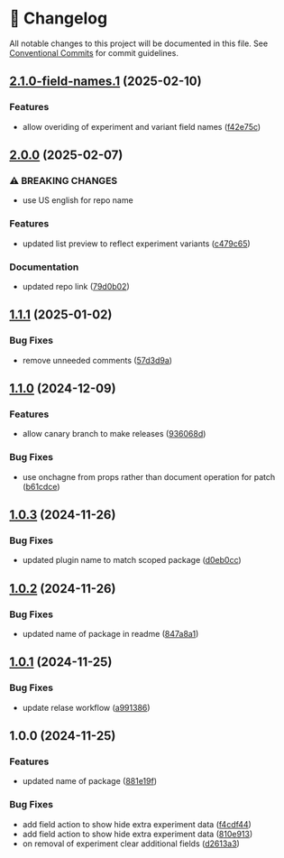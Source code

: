 <!-- markdownlint-disable --><!-- textlint-disable -->

# 📓 Changelog

All notable changes to this project will be documented in this file. See
[Conventional Commits](https://conventionalcommits.org) for commit guidelines.

## [2.1.0-field-names.1](https://github.com/sanity-io/sanity-plugin-personalization/compare/v2.0.0...v2.1.0-field-names.1) (2025-02-10)

### Features

- allow overiding of experiment and variant field names ([f42e75c](https://github.com/sanity-io/sanity-plugin-personalization/commit/f42e75c1643dee5074b5278742df086e4264c139))

## [2.0.0](https://github.com/sanity-io/sanity-plugin-personalization/compare/v1.1.1...v2.0.0) (2025-02-07)

### ⚠ BREAKING CHANGES

- use US english for repo name

### Features

- updated list preview to reflect experiment variants ([c479c65](https://github.com/sanity-io/sanity-plugin-personalization/commit/c479c654f91ef4897295ff2a1e43e52597b8f3f5))

### Documentation

- updated repo link ([79d0b02](https://github.com/sanity-io/sanity-plugin-personalization/commit/79d0b0245e3e17553b24ab6d555d9e6e51b1aba7))

## [1.1.1](https://github.com/sanity-io/sanity-plugin-personalisation/compare/v1.1.0...v1.1.1) (2025-01-02)

### Bug Fixes

- remove unneeded comments ([57d3d9a](https://github.com/sanity-io/sanity-plugin-personalisation/commit/57d3d9a16ed39296ca5d28a9d997e6856798c143))

## [1.1.0](https://github.com/sanity-io/sanity-plugin-personalisation/compare/v1.0.3...v1.1.0) (2024-12-09)

### Features

- allow canary branch to make releases ([936068d](https://github.com/sanity-io/sanity-plugin-personalisation/commit/936068dd392074c62821f5ab2ba4bbcfb34a9489))

### Bug Fixes

- use onchagne from props rather than document operation for patch ([b61cdce](https://github.com/sanity-io/sanity-plugin-personalisation/commit/b61cdce12e470125fe70293bce983f48d091ade6))

## [1.0.3](https://github.com/sanity-io/sanity-plugin-personalisation/compare/v1.0.2...v1.0.3) (2024-11-26)

### Bug Fixes

- updated plugin name to match scoped package ([d0eb0cc](https://github.com/sanity-io/sanity-plugin-personalisation/commit/d0eb0cc930a9d1a4c2c38ff35bc68eafb8435ebc))

## [1.0.2](https://github.com/sanity-io/sanity-plugin-personalisation/compare/v1.0.1...v1.0.2) (2024-11-26)

### Bug Fixes

- updated name of package in readme ([847a8a1](https://github.com/sanity-io/sanity-plugin-personalisation/commit/847a8a1f04e24a7421381490a0d31020cc30dff3))

## [1.0.1](https://github.com/sanity-io/sanity-plugin-personalisation/compare/v1.0.0...v1.0.1) (2024-11-25)

### Bug Fixes

- update relase workflow ([a991386](https://github.com/sanity-io/sanity-plugin-personalisation/commit/a991386ee97142ec91f1a01a81acd135ccbe74ef))

## 1.0.0 (2024-11-25)

### Features

- updated name of package ([881e19f](https://github.com/sanity-io/sanity-plugin-personalisation/commit/881e19f001cbd4be6df12bc8b45f8a9d5f263311))

### Bug Fixes

- add field action to show hide extra experiment data ([f4cdf44](https://github.com/sanity-io/sanity-plugin-personalisation/commit/f4cdf44a83b56fb6c29f705e4b4ebe02c938f1d1))
- add field action to show hide extra experiment data ([810e913](https://github.com/sanity-io/sanity-plugin-personalisation/commit/810e913b325e45ff9f689f3b56ae74abc87dd9fc))
- on removal of experiment clear additional fields ([d2613a3](https://github.com/sanity-io/sanity-plugin-personalisation/commit/d2613a369e237861519fb857fff585c5f4b9e8db))

